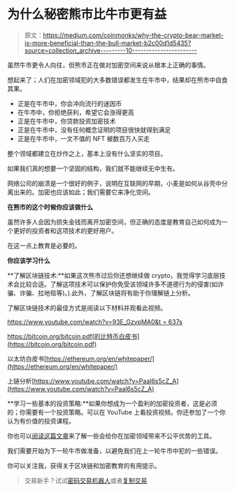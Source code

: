 # 为什么秘密熊市比牛市更有益

> 原文：<https://medium.com/coinmonks/why-the-crypto-bear-market-is-more-beneficial-than-the-bull-market-b2c00d1d5435?source=collection_archive---------10----------------------->

虽然牛市更令人向往，但熊市正在做对加密空间来说从根本上正确的事情。

想起来了；人们在加密领域犯的大多数错误都发生在牛市中，结果却在熊市中自食其果。

*   正是在牛市中，你会冲向流行的迷因币
*   在牛市中，你拒绝获利，希望它会涨得更高
*   正是在牛市中，你贷款投资加密技术
*   正是在牛市中，没有任何概念证明的项目很快就得到满足
*   正是在牛市中，一文不值的 NFT 被数百万人买走

整个领域都建立在炒作之上，基本上没有什么坚实的项目。

如果我们真的想要一个坚固的结构，我们就不能继续无中生有。

网络公司的崩溃是一个很好的例子，说明在互联网的早期，小麦是如何从谷壳中分离出来的。加密也应该如此；我们需要它来净化空间。

**在熊市的这个时候你应该做什么**

虽然许多人会因为损失金钱而离开加密空间，但正确的态度是教育自己如何成为一个更好的投资者和这项技术的更好用户。

在这一点上教育是必要的。

**你应该学习什么**

**了解区块链技术:**如果这次熊市过后你还想继续做 crypto，我觉得学习底层技术会比较合适。了解这项技术可以保护你免受该领域许多不道德行为的侵害(如诈骗、诈骗、拉地毯等)。).此外，了解区块链将有助于你理解链上分析。

了解区块链技术的最佳方式是阅读以下材料并观看此视频。

[https://www.youtube.com/watch?v=93E_GzvpMA0&t = 637s](https://www.youtube.com/watch?v=93E_GzvpMA0&t=637s)

https://bitcoin.org/bitcoin.pdf[的比特币白皮书](https://bitcoin.org/bitcoin.pdf)

以太坊白皮书[https://ethereum.org/en/whitepaper/](https://ethereum.org/en/whitepaper/)

上链分析[https://www.youtube.com/watch?v=Paal6s5cZ_A](https://www.youtube.com/watch?v=Paal6s5cZ_A)

**学习一些基本的投资策略:**如果你想成为一个盈利的加密投资者，这是必须的；你需要有一个投资策略。可以在 YouTube 上看投资视频。你还参加了一个你认为有价值的投资课程。

你也可以[阅读这篇文章](/p/bd86a608ec4d)来了解一些会给你在加密领域带来不公平优势的工具。

我们需要开始为下一轮牛市做准备，以避免我们在上一轮牛市中犯的一些错误。

你可以关注我，获得关于区块链和加密教育的有用提示。

> 交易新手？试试[密码交易机器人](/coinmonks/crypto-trading-bot-c2ffce8acb2a)或者[复制交易](/coinmonks/top-10-crypto-copy-trading-platforms-for-beginners-d0c37c7d698c)